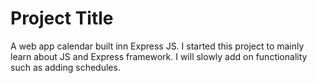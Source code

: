 # Project Title

A web app calendar built inn Express JS. I started this project to mainly learn about JS and Express framework. I will slowly add on functionality
such as adding schedules.

